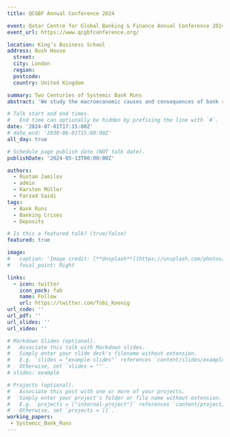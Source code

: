 ```yaml
---
title: QCGBF Annual Conference 2024

event: Qatar Centre for Global Banking & Finance Annual Conference 2024
event_url: https://www.qcgbfconference.org/

location: King’s Business School
address: Bush House
  street: 
  city: London
  region: 
  postcode: 
  country: United Kingdom

summary: Two Centuries of Systemic Bank Runs
abstract: 'We study the macroeconomic causes and consequences of bank runs in 184 countries over the period of 1800-2022. A new narrative chronology of bank run events coupled with a newly constructed historical dataset on banking sector deposits allows us to distinguish between systemic bank runs—those associated with substantial declines in aggregate deposits—and non-systemic episodes. We find that bank runs are typically associated with large contractions in deposits, credit and output, as well as exchange rate crashes and sudden stops. Whether deposits contract during runs, in turn, predicts the severity of output declines, highlighting that bank runs are particularly costly when they are systemic in nature. Using several sources of historical and contemporary bank-level data, we show that systemic bank runs are associated with a wide dispersion in deposit growth rates and a flow of deposits from more leveraged to safer banks. Taken together, our analysis highlights a key role for the liability side of banks in financial crises, and our new, quantitatively validated measure of bank runs provides unprecedented scope for studying such episodes.'

# Talk start and end times.
#   End time can optionally be hidden by prefixing the line with `#`.
date: '2024-07-01T17:15:00Z'
# date_end: '2030-06-01T15:00:00Z'
all_day: true

# Schedule page publish date (NOT talk date).
publishDate: '2024-05-13T00:00:00Z'

authors:
  - Rustam Jamilov
  - admin
  - Karsten Müller
  - Farzad Saidi
tags:
  - Bank Runs
  - Banking Crises
  - Deposits	

# Is this a featured talk? (true/false)
featured: true

image: 
#   caption: 'Image credit: [**Unsplash**](https://unsplash.com/photos/bzdhc5b3Bxs)'
#   focal_point: Right

links:
  - icon: twitter
    icon_pack: fab
    name: Follow
    url: https://twitter.com/Tobi_Koenig
url_code: ''
url_pdf: ''
url_slides: ''
url_video: ''

# Markdown Slides (optional).
#   Associate this talk with Markdown slides.
#   Simply enter your slide deck's filename without extension.
#   E.g. `slides = "example-slides"` references `content/slides/example-slides.md`.
#   Otherwise, set `slides = ""`.
# slides: example

# Projects (optional).
#   Associate this post with one or more of your projects.
#   Simply enter your project's folder or file name without extension.
#   E.g. `projects = ["internal-project"]` references `content/project/deep-learning/index.md`.
#   Otherwise, set `projects = []`.
working_papers:
 - Systemic_Bank_Runs
---
```


<!-- {{% callout note %}}
Click on the **Slides** button above to view the built-in slides feature.
{{% /callout %}} -->

<!-- Slides can be added in a few ways: -->

<!-- - **Create** slides using Wowchemy's [_Slides_](https://wowchemy.com/docs/managing-content/#create-slides) feature and link using `slides` parameter in the front matter of the talk file
- **Upload** an existing slide deck to `static/` and link using `url_slides` parameter in the front matter of the talk file
- **Embed** your slides (e.g. Google Slides) or presentation video on this page using [shortcodes](https://wowchemy.com/docs/writing-markdown-latex/).
Further event details, including [page elements](https://wowchemy.com/docs/writing-markdown-latex/) such as image galleries, can be  added to the body of this page.
 -->